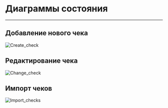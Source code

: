 # Диаграммы состояния
---
## Добавление нового чека

![Create_check](https://github.com/TheSnakyEyes/CheckLogger/blob/master/Diagrams/State/Adding.png)

## Редактирование чека

![Change_check](https://github.com/TheSnakyEyes/CheckLogger/blob/master/Diagrams/State/Reducting.png)

## Импорт чеков

![Import_checks](https://github.com/TheSnakyEyes/CheckLogger/blob/master/Diagrams/State/Importing.png)



